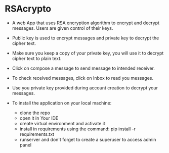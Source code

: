 # RSAcrypto
- A web App that uses RSA encryption algorithm to encrypt and decrypt messages. Users are given control 
of their keys. 
- Public key is used to encrypt messages and private key to decrypt the cipher text. 
- Make sure you keep a copy of your private key, you will use it to decrypt cipher text to plain text.

- Click on compose a message to send message to intended receiver. 
- To check received messages, click on Inbox to read you messages. 
- Use you private key provided during account creation to decrypt your messages.

- To install the application on your local machine:
    - clone the repo
    - open it in Your IDE
    - create virtual environment and activate it
    - install in requirements using the command:  pip install -r requirements.txt
    - runserver and don't forget to create a superuser to access admin panel
